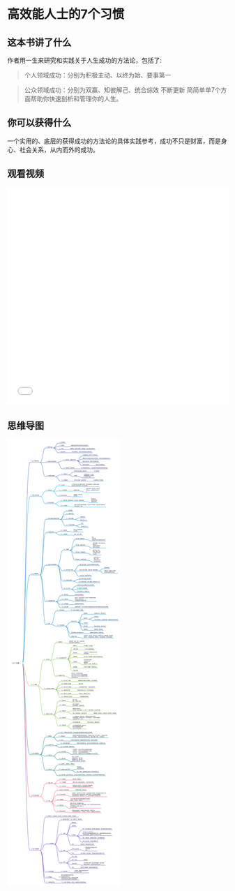 # 高效能人士的7个习惯
## 这本书讲了什么
作者用一生来研究和实践关于人生成功的方法论，包括了:
> 个人领域成功：分别为积极主动、以终为始、要事第一

> 公众领域成功：分别为双赢、知彼解己、统合综效
> 不断更新
简简单单7个方面帮助你快速剖析和管理你的人生。

## 你可以获得什么
一个实用的、底层的获得成功的方法论的具体实践参考，成功不只是财富，而是身心、社会关系，从内而外的成功。

## 观看视频
<iframe height=498 width=510 src="//player.bilibili.com/player.html?aid=948729195&bvid=BV1Qs4y1p7db&cid=988763395&page=1&autoplay=0" scrolling="no" border="0" frameborder="no" framespacing="0" allowfullscreen="true"> </iframe>

## 思维导图
![点击查看思维导图](asset/7habit.svg)